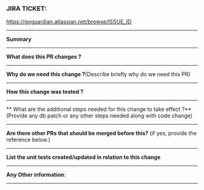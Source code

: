 ### JIRA TICKET:

<!-- Add the JIRA reference with us -->

https://goguardian.atlassian.net/browse/ISSUE_ID

---

**Summary** 

<!-- Answer below. Give a 2 line summary about the changes. `>` represents a block quote below -->

>

---

**What does this PR changes ?**

<!-- List the changes because of this PR. `>` represents a block quote below -->

>

---

**Why do we need this change ?**(Describe briefly why do we need this PR)

<!-- Answer below. `>` represents a block quote below -->

>

---

**How this change was tested ?** 

<!-- Answer below in 2-4 lines how this change is tested locally or any other way `>` represents a block quote below -->

>

---

** What are the additional steps needed for this change to take effect ?** (Provide any db patch or any other steps needed along with code change)

<!-- Answer below. `>` represents a block quote below -->

>

---

**Are there other PRs that should be merged before this?** (if yes, provide the reference below.)

<!-- Answer below. `>` represents a block quote below -->

>

---

**List the unit tests created/updated in relation to this change**

<!-- Answer below. `>` represents a block quote below -->

>

---

**Any Other information**:

<!-- Answer below. `>` represents a block quote below -->

>

---
